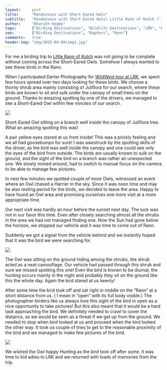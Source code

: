 ```yaml
---
layout:     post
title:      "Rendezvous with Short-Eared Owls"
subtitle:   "Rendezvous with Short-Eared Owls( Little Rann of Kutch )"
author:     "Bharath Hegde"
tags:       ["Birding Destinations", "Wildlife Destinations", "LRK", "Raptors"]
seo:		["Birding Destinations", "Raptors", "Rann"]
comments:   true
header-img: "img/2015-04-09/img1.jpg"
---
```


<p>
For me a birding trip to <a href="http://www.wilderhood.com/destination/Kutch">Little Rann of Kutch</a> was not going to be complete without coming across the Short-Eared Owls. Somehow I always wanted to see these birds in the Rann.
</p>

<p>
When I participated <a href="http://www.wilderhood.com/organizer/Darter%20Photography" style="text-decoration:none">Darter Photography</a> for  <a href="http://www.wilderhood.com/trip/Wild%20West%20-%20Wildlife%20Photography%20Tour%20of%20Kutch">WildWest tour at LRK</a>, we spent few hours spread over two days looking for these birds.  We choose a thorny shrub area mainly consisting of Juliflora for our search, where these birds are known to sit and sulk under the canopy of small trees on the ground.  Thanks to amazing spotting by one of the drivers, we managed to see a Short-Eared Owl within few minutes of our search.
</p>

<img src="{{ site.baseurl }}/img/2015-04-09/img2.jpg">

<p>
Short-Eared Owl sitting on a branch well inside the canopy of Juliflora tree. What an amazing spotting this was!
</p>

<p>
A pair yellow eyes stared at us from inside! This was a prickly feeling and we all had goosebumps for sure!  I was awestruck by the spotting skills of the driver, as the bird was well inside the canopy and one could see only the eyes of the bird from outside. The birds are usually known to sulk on the ground, and the sight of the bird on a branch was rather an unexpected one. We slowly moved around, had to switch to manual focus on the camera to be able to manage few pictures.
</p>

<p>
In next few minutes we spotted couple of more Owls, witnessed an event where an Owl chased a Harrier in the sky. Since it was noon time and may be also resting period for the birds, we decided to leave the area. Happy to have found an Owl area and promising ourselves one more visit at a more appropriate time.
</p>

<p>
Our next visit was hardly an hour before the sunset next day. The luck was not in our favor this time. Even after closely searching almost all the shrubs in the area we had not managed finding one. Now the Sun had gone below the horizon, we stopped our vehicle and it was time to come out of Rann.
</p>

<p>
Suddenly we got a signal from the vehicle behind and we instantly hoped that it was the bird we were searching for.
</p>


<img src="{{ site.baseurl }}/img/2015-04-09/img1.jpg">

<p>
The Owl was sitting on the ground hiding among the shrubs, the shrub acted as a neat camouflage. Our vehicle had passed through this shrub and sure we missed spotting this one! Even the bird is known to be diurnal, the hunting occurs mainly in the night and probably they sit on the ground like this the whole day. Again the bird stared at us keenly!
</p>

<p>
After some time the bird took off and sat right in middle on the “Rann” at a short distance from us. ( I mean in “open” with its full body visible.)  The photographer-birders like us always love this sight of the bird in open as a nice opportunity to take pictures!  But this also meant that it would be a hard task approaching the bird.  We definitely needed to crawl to cover the distance, as we would be seen as a threat if we get up from the ground. We needed to stop when bird looked at us and proceed when the bird looked the other way. It took us couple of tries to get to the reasonable proximity of the bird and  we managed to make few pictures of the bird.
</p>

<img src="{{ site.baseurl }}/img/2015-04-09/img3.jpg">

<p>
We wished the Owl happy Hunting as the bird took off after some.  It was time to bid adieu to LRK and we returned with loads of memories from the trip.
</p>
